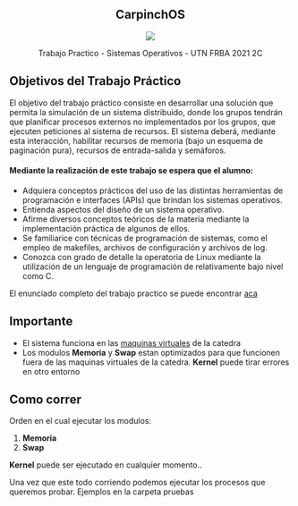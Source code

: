 <h2 align="center" > CarpinchOS </h3>
<p align="center"><img src="https://user-images.githubusercontent.com/48862380/178836671-6aa5e5ee-1fa8-44a5-9800-3b3b50b1213f.png"> </p>

<p align="center"> Trabajo Practico - Sistemas Operativos - UTN FRBA 2021 2C  <p>

## Objetivos del Trabajo Práctico

El objetivo del trabajo práctico consiste en desarrollar una solución que permita la simulación de un sistema distribuido, donde los grupos tendrán que planificar procesos externos no implementados por los grupos, que ejecuten peticiones al sistema de recursos. El sistema deberá, mediante esta interacción, habilitar recursos de memoria (bajo un esquema de paginación pura), recursos de entrada-salida y semáforos.

#### Mediante la realización de este trabajo se espera que el alumno:

- Adquiera conceptos prácticos del uso de las distintas herramientas de programación e interfaces (APIs) que brindan los sistemas operativos.
- Entienda aspectos del diseño de un sistema operativo.
- Afirme diversos conceptos teóricos de la materia mediante la implementación práctica de algunos de ellos.
- Se familiarice con técnicas de programación de sistemas, como el empleo de makefiles, archivos de configuración y archivos de log.
- Conozca con grado de detalle la operatoria de Linux mediante la utilización de un lenguaje de programación de relativamente bajo nivel como C.

El enunciado completo del trabajo practico se puede encontrar [aca](https://docs.google.com/document/d/1BDpr5lfzOAqmOOgcAVg6rUqvMPUfCpMSz1u1J_Vjtac/edit# "aca")

## Importante

- El sistema funciona en las [maquinas virtuales](https://www.utnso.com.ar/recursos/maquinas-virtuales/) de la catedra 
- Los modulos **Memoria** y **Swap** estan optimizados para que funcionen fuera de las maquinas virtuales de la catedra. **Kernel** puede tirar errores en otro entorno

## Como correr

Orden en el cual ejecutar los modulos:
1. **Memoria**
2. **Swap**

**Kernel** puede ser ejecutado en cualquier momento..

Una vez que este todo corriendo podemos ejecutar los procesos que queremos probar. Ejemplos en la carpeta pruebas

